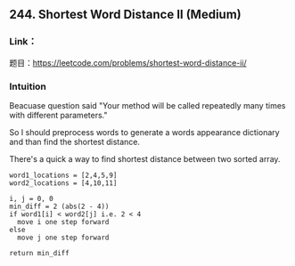 ## 244. Shortest Word Distance II (Medium)

### Link：
题目：https://leetcode.com/problems/shortest-word-distance-ii/

### Intuition

Beacuase question said "Your method will be called repeatedly many times with different parameters."

So I should preprocess words to generate a words appearance dictionary and than find the shortest distance.

There's a quick a way to find shortest distance between two sorted array.


```
word1_locations = [2,4,5,9]
word2_locations = [4,10,11]

i, j = 0, 0
min_diff = 2 (abs(2 - 4))
if word1[i] < word2[j] i.e. 2 < 4
  move i one step forward
else
  move j one step forward

return min_diff
```
